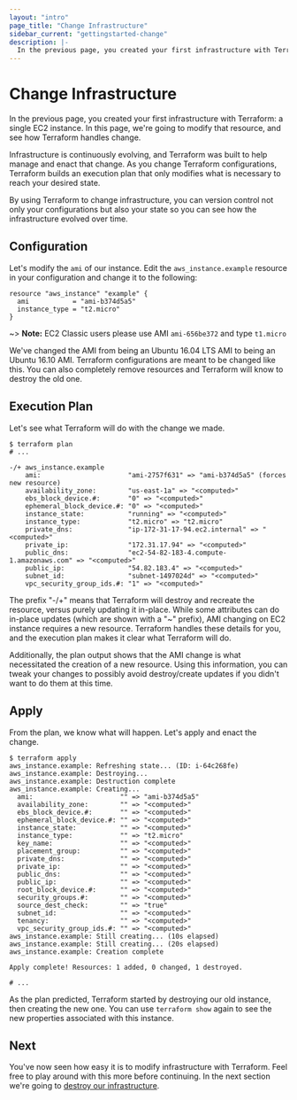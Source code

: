 ```yaml
---
layout: "intro"
page_title: "Change Infrastructure"
sidebar_current: "gettingstarted-change"
description: |-
  In the previous page, you created your first infrastructure with Terraform: a single EC2 instance. In this page, we're going to modify that resource, and see how Terraform handles change.
---
```


# Change Infrastructure

In the previous page, you created your first infrastructure with
Terraform: a single EC2 instance. In this page, we're going to
modify that resource, and see how Terraform handles change.

Infrastructure is continuously evolving, and Terraform was built
to help manage and enact that change. As you change Terraform
configurations, Terraform builds an execution plan that only
modifies what is necessary to reach your desired state.

By using Terraform to change infrastructure, you can version
control not only your configurations but also your state so you
can see how the infrastructure evolved over time.

## Configuration

Let's modify the `ami` of our instance. Edit the `aws_instance.example`
resource in your configuration and change it to the following:

```hcl
resource "aws_instance" "example" {
  ami           = "ami-b374d5a5"
  instance_type = "t2.micro"
}
```

~> **Note:** EC2 Classic users please use AMI `ami-656be372` and type `t1.micro`

We've changed the AMI from being an Ubuntu 16.04 LTS AMI to being
an Ubuntu 16.10 AMI. Terraform configurations are meant to be
changed like this. You can also completely remove resources
and Terraform will know to destroy the old one.

## Execution Plan

Let's see what Terraform will do with the change we made.

```
$ terraform plan
# ...

-/+ aws_instance.example
    ami:                      "ami-2757f631" => "ami-b374d5a5" (forces new resource)
    availability_zone:        "us-east-1a" => "<computed>"
    ebs_block_device.#:       "0" => "<computed>"
    ephemeral_block_device.#: "0" => "<computed>"
    instance_state:           "running" => "<computed>"
    instance_type:            "t2.micro" => "t2.micro"
    private_dns:              "ip-172-31-17-94.ec2.internal" => "<computed>"
    private_ip:               "172.31.17.94" => "<computed>"
    public_dns:               "ec2-54-82-183-4.compute-1.amazonaws.com" => "<computed>"
    public_ip:                "54.82.183.4" => "<computed>"
    subnet_id:                "subnet-1497024d" => "<computed>"
    vpc_security_group_ids.#: "1" => "<computed>"
```

The prefix "-/+" means that Terraform will destroy and recreate
the resource, versus purely updating it in-place. While some attributes
can do in-place updates (which are shown with a "~" prefix), AMI
changing on EC2 instance requires a new resource. Terraform handles
these details for you, and the execution plan makes it clear what
Terraform will do.

Additionally, the plan output shows that the AMI change is what
necessitated the creation of a new resource. Using this information,
you can tweak your changes to possibly avoid destroy/create updates
if you didn't want to do them at this time.

## Apply

From the plan, we know what will happen. Let's apply and enact
the change.

```
$ terraform apply
aws_instance.example: Refreshing state... (ID: i-64c268fe)
aws_instance.example: Destroying...
aws_instance.example: Destruction complete
aws_instance.example: Creating...
  ami:                      "" => "ami-b374d5a5"
  availability_zone:        "" => "<computed>"
  ebs_block_device.#:       "" => "<computed>"
  ephemeral_block_device.#: "" => "<computed>"
  instance_state:           "" => "<computed>"
  instance_type:            "" => "t2.micro"
  key_name:                 "" => "<computed>"
  placement_group:          "" => "<computed>"
  private_dns:              "" => "<computed>"
  private_ip:               "" => "<computed>"
  public_dns:               "" => "<computed>"
  public_ip:                "" => "<computed>"
  root_block_device.#:      "" => "<computed>"
  security_groups.#:        "" => "<computed>"
  source_dest_check:        "" => "true"
  subnet_id:                "" => "<computed>"
  tenancy:                  "" => "<computed>"
  vpc_security_group_ids.#: "" => "<computed>"
aws_instance.example: Still creating... (10s elapsed)
aws_instance.example: Still creating... (20s elapsed)
aws_instance.example: Creation complete

Apply complete! Resources: 1 added, 0 changed, 1 destroyed.

# ...
```

As the plan predicted, Terraform started by destroying our old
instance, then creating the new one. You can use `terraform show`
again to see the new properties associated with this instance.

## Next

You've now seen how easy it is to modify infrastructure with
Terraform. Feel free to play around with this more before continuing.
In the next section we're going to [destroy our infrastructure](/intro/getting-started/destroy.html).
